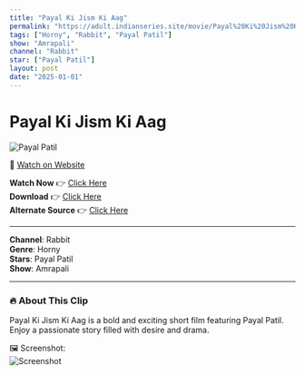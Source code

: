 ```yaml
---
title: "Payal Ki Jism Ki Aag"
permalink: "https://adult.indianseries.site/movie/Payal%20Ki%20Jism%20Ki%20Aag"
tags: ["Horny", "Rabbit", "Payal Patil"]
show: "Amrapali"
channel: "Rabbit"
star: ["Payal Patil"]
layout: post
date: "2025-01-01"
---
```


# Payal Ki Jism Ki Aag

![Payal Patil](https://shorts.desisins.com/wp-content/uploads/2024/05/Amrapali-Rabbit-Payal-Patil-Horny-DesiSins.com_.jpg)

🔗 [Watch on Website](https://adult.indianseries.site/movie/Payal%20Ki%20Jism%20Ki%20Aag)

**Watch Now** 👉 [Click Here](https://adult.indianseries.site/movie/Payal%20Ki%20Jism%20Ki%20Aag)  
**Download** 👉 [Click Here](https://adult.indianseries.site/movie/Payal%20Ki%20Jism%20Ki%20Aag)  
**Alternate Source** 👉 [Click Here](https://adult.indianseries.site/movie/Payal%20Ki%20Jism%20Ki%20Aag)

---

**Channel**: Rabbit  
**Genre**: Horny  
**Stars**: Payal Patil  
**Show**: Amrapali

---

### 🔥 About This Clip

Payal Ki Jism Ki Aag is a bold and exciting short film featuring Payal Patil. Enjoy a passionate story filled with desire and drama.
 
🖼️ Screenshot:  
![Screenshot](https://shorts.desisins.com/wp-content/uploads/2024/05/Amrapali-Rabbit-Payal-Patil-Horny-DesiSins.com_.jpg)
